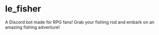 # le_fisher
A Discord bot made for RPG fans! Grab your fishing rod and embark on an amazing fishing adventure!
